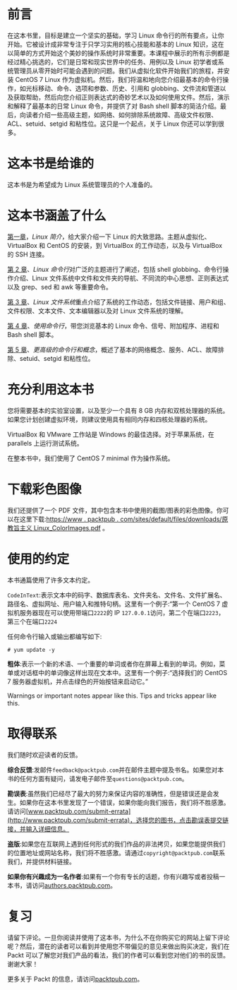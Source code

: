 # 前言

在这本书里，目标是建立一个坚实的基础，学习 Linux 命令行的所有要点，让你开始。它被设计成非常专注于只学习实用的核心技能和基本的 Linux 知识，这在以简单的方式开始这个美妙的操作系统时非常重要。本课程中展示的所有示例都是经过精心挑选的，它们是日常和现实世界中的任务、用例以及 Linux 初学者或系统管理员从零开始时可能会遇到的问题。我们从虚拟化软件开始我们的旅程，并安装 CentOS 7 Linux 作为虚拟机。然后，我们将温和地向您介绍最基本的命令行操作，如光标移动、命令、选项和参数、历史、引用和 globbing、文件流和管道以及获取帮助，然后向您介绍正则表达式的奇妙艺术以及如何使用文件。然后，演示和解释了最基本的日常 Linux 命令，并提供了对 Bash shell 脚本的简洁介绍。最后，向读者介绍一些高级主题，如网络、如何排除系统故障、高级文件权限、ACL、setuid、setgid 和粘性位。这只是一个起点，关于 Linux 你还可以学到很多。

# 这本书是给谁的

这本书是为希望成为 Linux 系统管理员的个人准备的。

# 这本书涵盖了什么

[第一章](1.html)，*Linux 简介*，给大家介绍一下 Linux 的大致思路。主题从虚拟化、VirtualBox 和 CentOS 的安装，到 VirtualBox 的工作动态，以及与 VirtualBox 的 SSH 连接。

[第 2 章](2.html)、*Linux 命令行*对广泛的主题进行了阐述，包括 shell globbing、命令行操作介绍、Linux 文件系统中文件和文件夹的导航、不同流的中心思想、正则表达式以及 grep、sed 和 awk 等重要命令。

[第 3 章](3.html)、*Linux 文件系统*重点介绍了系统的工作动态，包括文件链接、用户和组、文件权限、文本文件、文本编辑器以及对 Linux 文件系统的理解。

[第 4 章](4.html)、*使用命令行*，带您浏览基本的 Linux 命令、信号、附加程序、进程和 Bash shell 脚本。

[第 5 章](5.html)、*更高级的命令行和概念*，概述了基本的网络概念、服务、ACL、故障排除、setuid、setgid 和粘性位。

# 充分利用这本书

您将需要基本的实验室设置，以及至少一个具有 8 GB 内存和双核处理器的系统。如果您计划创建虚拟环境，则建议使用具有相同内存和四核处理器的系统。

VirtualBox 和 VMware 工作站是 Windows 的最佳选择。对于苹果系统，在 parallels 上运行测试系统。

在整本书中，我们使用了 CentOS 7 minimal 作为操作系统。

# 下载彩色图像

我们还提供了一个 PDF 文件，其中包含本书中使用的截图/图表的彩色图像。你可以在这里下载:[https://www . packtpub . com/sites/default/files/downloads/原教旨主义 Linux_ColorImages.pdf](https://www.packtpub.com/sites/default/files/downloads/FundamentalsofLinux_ColorImages.pdf) 。

# 使用的约定

本书通篇使用了许多文本约定。

`CodeInText`:表示文本中的码字、数据库表名、文件夹名、文件名、文件扩展名、路径名、虚拟网址、用户输入和推特句柄。这里有一个例子:“第一个 CentOS 7 虚拟机服务器现在可以使用带端口`2222`的 IP `127.0.0.1`访问，第二个在端口`2223`，第三个在端口`2224`

任何命令行输入或输出都编写如下:

```
# yum update -y 
```

**粗体**:表示一个新的术语、一个重要的单词或者你在屏幕上看到的单词。例如，菜单或对话框中的单词像这样出现在文本中。这里有一个例子:“选择我们的 CentOS 7 服务器虚拟机，并点击绿色的开始按钮来启动它。”

Warnings or important notes appear like this. Tips and tricks appear like this.

# 取得联系

我们随时欢迎读者的反馈。

**综合反馈**:发邮件`feedback@packtpub.com`并在邮件主题中提及书名。如果您对本书的任何方面有疑问，请发电子邮件至`questions@packtpub.com`。

**勘误表**:虽然我们已经尽了最大的努力来保证内容的准确性，但是错误还是会发生。如果你在这本书里发现了一个错误，如果你能向我们报告，我们将不胜感激。请访问[www.packtpub.com/submit-errata](http://www.packtpub.com/submit-errata)，选择您的图书，点击勘误表提交链接，并输入详细信息。

**盗版**:如果您在互联网上遇到任何形式的我们作品的非法拷贝，如果您能提供我们的位置地址或网站名称，我们将不胜感激。请通过`copyright@packtpub.com`联系我们，并提供材料链接。

**如果你有兴趣成为一名作者**:如果有一个你有专长的话题，你有兴趣写或者投稿一本书，请访问[authors.packtpub.com](http://authors.packtpub.com/)。

# 复习

请留下评论。一旦你阅读并使用了这本书，为什么不在你购买它的网站上留下评论呢？然后，潜在的读者可以看到并使用您不带偏见的意见来做出购买决定，我们在 Packt 可以了解您对我们产品的看法，我们的作者可以看到您对他们的书的反馈。谢谢大家！

更多关于 Packt 的信息，请访问[packtpub.com](https://www.packtpub.com/)。